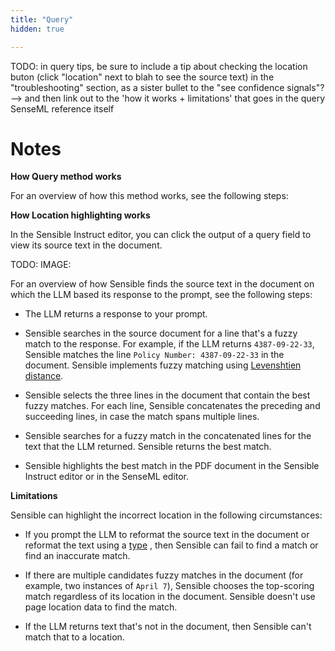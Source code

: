 ```yaml
---
title: "Query"
hidden: true

---
```


TODO: in query tips, be sure to include a tip about checking the location buton (click "location" next to blah to see the source text) in the "troubleshooting" section, as a sister bullet to the "see confidence signals"? --> and then link out to the 'how it works + limitations' that goes in the query SenseML reference itself

Notes
===

**How Query method works**

For an overview of how this method works, see the following steps:



**How Location highlighting works**

In the Sensible Instruct editor, you can click the output of a query field to view its source text in the document. 

TODO: IMAGE:

For an overview of how Sensible finds the source text in the document on which the LLM based its response to the prompt, see the following steps:

- The LLM returns a response to your prompt.

- Sensible searches in the source document for a line that's a fuzzy match to the response.  For example, if the LLM returns `4387-09-22-33`, Sensible matches the line `Policy Number: 4387-09-22-33` in the document. Sensible implements fuzzy matching using [Levenshtien distance](https://en.wikipedia.org/wiki/Levenshtein_distance).

- Sensible selects the three lines in the document that contain the best fuzzy matches. For each line, Sensible concatenates the preceding and succeeding lines, in case the match spans multiple lines.
- Sensible searches for a fuzzy match in the concatenated lines for the text that the LLM returned.  Sensible returns the best match.
- Sensible highlights the best match in the PDF document in the Sensible Instruct editor or in the SenseML editor.

**Limitations**

Sensible can highlight the incorrect location in the following circumstances:

- If you prompt the LLM to reformat the source text in the document or reformat the text using a [type](doc:types) , then Sensible can fail to find a match or find an inaccurate match.

- If there are multiple candidates fuzzy matches in the document (for example, two instances of `April 7`), Sensible chooses the top-scoring match regardless of its location in the document. Sensible doesn't use page location data to find the match.

- If the LLM returns text that's not in the document, then Sensible can't match that to a location.

  
